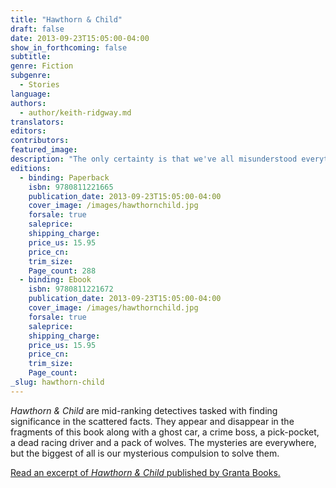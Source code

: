 ```yaml
---
title: "Hawthorn & Child"
draft: false
date: 2013-09-23T15:05:00-04:00
show_in_forthcoming: false
subtitle:
genre: Fiction
subgenre:
  - Stories
language:
authors:
  - author/keith-ridgway.md
translators:
editors:
contributors:
featured_image:
description: "The only certainty is that we've all misunderstood everything "
editions:
  - binding: Paperback
    isbn: 9780811221665
    publication_date: 2013-09-23T15:05:00-04:00
    cover_image: /images/hawthornchild.jpg
    forsale: true
    saleprice:
    shipping_charge:
    price_us: 15.95
    price_cn:
    trim_size:
    Page_count: 288
  - binding: Ebook
    isbn: 9780811221672
    publication_date: 2013-09-23T15:05:00-04:00
    cover_image: /images/hawthornchild.jpg
    forsale: true
    saleprice:
    shipping_charge:
    price_us: 15.95
    price_cn:
    trim_size:
    Page_count:
_slug: hawthorn-child
---
```


_Hawthorn & Child_ are mid-ranking detectives tasked with finding significance in the scattered facts. They appear and disappear in the fragments of this book along with a ghost car, a crime boss, a pick-pocket, a dead racing driver and a pack of wolves. The mysteries are everywhere, but the biggest of all is our mysterious compulsion to solve them.

[Read an excerpt of _Hawthorn & Child_ published by Granta Books.](http://www.granta.com/New-Writing/Marching-Songs)

